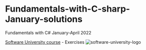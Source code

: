 # Fundamentals-with-C-sharp-January-solutions
Fundamentals with C# January-April 2022

[Software University course](https://softuni.bg/trainings/3699/csharp-advanced-may-2022) - Exercises 
![software-university-logo](https://user-images.githubusercontent.com/99989417/173138263-15bb5ad8-a9fe-4427-8e39-b624dd83dc4d.svg)
